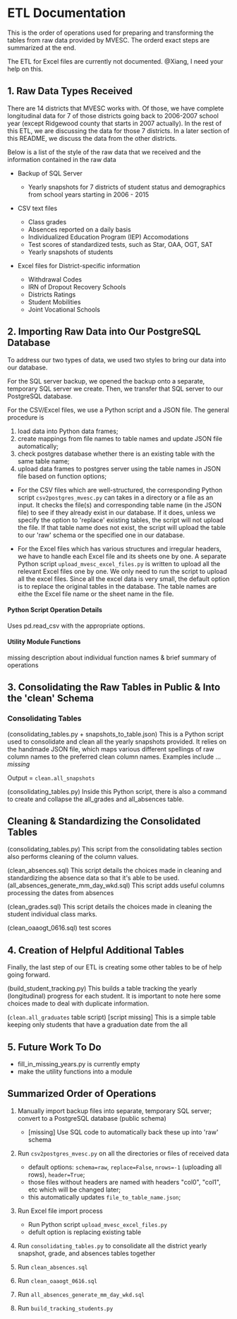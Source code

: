 # ETL Documentation

This is the order of operations used for preparing and transforming the tables from raw data provided by MVESC. The orderd exact steps are summarized at the end.

The ETL for Excel files are currently not documented. @Xiang, I need your help on this.

## 1. Raw Data Types Received

There are 14 districts that MVESC works with. Of those, we have complete longitudinal data for 7 of those districts going back to 2006-2007 school year (except Ridgewood county that starts in 2007 actually). In the rest of this ETL, we are discussing the data for those 7 districts. In a later section of this README, we discuss the data from the other districts.

Below is a list of the style of the raw data that we received and the information contained in the raw data

* Backup of SQL Server
	* Yearly snapshots for 7 districts of student status and demographics from school years starting in 2006 - 2015

* CSV text files
	* Class grades
	* Absences reported on a daily basis
	* Individualized Education Program (IEP) Accomodations
	* Test scores of standardized tests, such as Star, OAA, OGT, SAT
	* Yearly snapshots of students

* Excel files for District-specific information
	* Withdrawal Codes
	* IRN of Dropout Recovery Schools
	* Districts Ratings
	* Student Mobilities
	* Joint Vocational Schools

## 2. Importing Raw Data into Our PostgreSQL Database

To address our two types of data, we used two styles to bring our data into our database.

For the SQL server backup, we opened the backup onto a separate, temporary SQL server we create. Then, we transfer that SQL server to our PostgreSQL database.

For the CSV/Excel files, we use a Python script and a JSON file. The general procedure is

 1. load data into Python data frames;
 2. create mappings from file names to table names and update JSON file automatically;
 3. check postgres database whether there is an existing table with the same table name;
 4. upload data frames to postgres server using the table names in JSON file based on function options;

* For the CSV files which are well-structured, the corresponding Python script `csv2postgres_mvesc.py` can takes in a directory or a file as an input. It checks the file(s) and corresponding table name (in the JSON file) to see if they already exist in our database. If it does, unless we specify the option to 'replace' existing tables, the script will not upload the file. If that table name does not exist, the script will upload the table to our 'raw' schema or the specified one in our database.

* For the Excel files which has various structures and irregular headers, we have to handle each Excel file and its sheets one by one. A separate Python script `upload_mvesc_excel_files.py` is written to upload all the relevant Excel files one by one. We only need to run the script to upload all the excel files. Since all the excel data is very small, the default option is to replace the original tables in the database. The table names are eithe the Excel file name or the sheet name in the file. 

#### Python Script Operation Details

Uses pd.read_csv with the appropriate options. 

#### Utility Module Functions

missing description about individual function names & brief summary of operations

## 3. Consolidating the Raw Tables in Public & Into the 'clean' Schema

### Consolidating Tables

(consolidating_tables.py + snapshots_to_table.json)
This is a Python script used to consolidate and clean all the yearly snapshots provided. It relies on the handmade JSON file, which maps various different spellings of raw column names to the preferred clean column names.
Examples include ... *missing*

Output = `clean.all_snapshots`

(consolidating_tables.py)
Inside this Python script, there is also a command to create and collapse the all_grades and all_absences table.

## Cleaning & Standardizing the Consolidated Tables

(consolidating_tables.py)
This script from the consolidating tables section also performs cleaning of the column values.

(clean_absences.sql)
This script details the choices made in cleaning and standardizing the absence data so that it's able to be used.
(all_absences_generate_mm_day_wkd.sql)
This script adds useful columns processing the dates from absences

(clean_grades.sql)
This script details the choices made in cleaning the student individual class marks.

(clean_oaaogt_0616.sql)
test scores

## 4. Creation of Helpful Additional Tables

Finally, the last step of our ETL is creating some other tables to be of help going forward.

(build_student_tracking.py)
This builds a table tracking the yearly (longitudinal) progress for each student. It is important to note here some choices made to deal with duplicate information.

(`clean.all_graduates` table script)
[script missing]
This is a simple table keeping only students that have a graduation date from the all

## 5. Future Work To Do

- fill_in_missing_years.py is currently empty
- make the utility functions into a module

## Summarized Order of Operations

1. Manually import backup files into separate, temporary SQL server; convert to a PostgreSQL database (public schema)
	- [missing] Use SQL code to automatically back these up into 'raw' schema

2. Run `csv2postgres_mvesc.py` on all the directories or files of received data
	- default options: `schema=raw`, `replace=False`, `nrows=-1` (uploading all rows), `header=True`;
	- those files without headers are named with headers "col0", "col1", etc which will be changed later;
	- this automatically updates `file_to_table_name.json`;

3. Run Excel file import process
	- Run Python script `upload_mvesc_excel_files.py`
	- defult option is replacing existing table

4. Run `consolidating_tables.py` to consolidate all the district yearly snapshot, grade, and absences tables together
5. Run `clean_absences.sql`
6. Run `clean_oaaogt_0616.sql`
7. Run `all_absences_generate_mm_day_wkd.sql`
8. Run `build_tracking_students.py`
